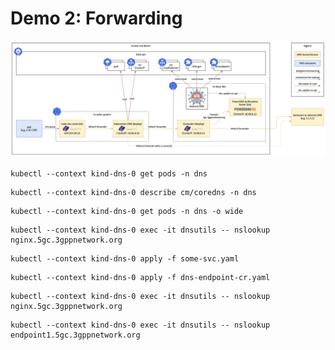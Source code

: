 # Demo 2: Forwarding

![single-cluster-dns-arch](single-cluster-dns-arch.png "Single Cluster DNS Architecture")

```
kubectl --context kind-dns-0 get pods -n dns
```

```
kubectl --context kind-dns-0 describe cm/coredns -n dns
```

```
kubectl --context kind-dns-0 get pods -n dns -o wide
```

```
kubectl --context kind-dns-0 exec -it dnsutils -- nslookup nginx.5gc.3gppnetwork.org
```

```
kubectl --context kind-dns-0 apply -f some-svc.yaml
```

```
kubectl --context kind-dns-0 apply -f dns-endpoint-cr.yaml
```

```
kubectl --context kind-dns-0 exec -it dnsutils -- nslookup nginx.5gc.3gppnetwork.org
```

```
kubectl --context kind-dns-0 exec -it dnsutils -- nslookup endpoint1.5gc.3gppnetwork.org
```
